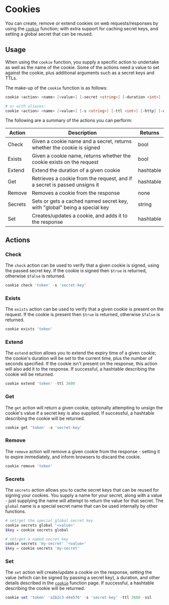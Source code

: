 # Cookies

You can create, remove or extend cookies on web requests/responses by using the [`cookie`](../../../Functions/Responses/Cookie) function; with extra support for caching secret keys, and setting a global secret that can be reused.

## Usage

When using the `cookie` function, you supply a specific action to undertake as well as the name of the cookie. Some of the actions need a value to set against the cookie, plus additional arguments such as a secret keys and TTLs.

The make-up of the `cookie` function is as follows:

```powershell
cookie <action> <name> [<value>] [-secret <string>] [-duration <int>] [-httpOnly] [-discard] [-secure] [-globalSecret]

# or with aliases:
cookie <action> <name> [<value>] [-s <string>] [-ttl <int>] [-http] [-d] [-ssl] [-gs]
```

The following are a summary of the actions you can perform:

| Action | Description | Returns |
| ------ | ----------- | ------- |
| Check | Given a cookie name and a secret, returns whether the cookie is signed | bool |
| Exists | Given a cookie name, returns whether the cookie exists on the request | bool |
| Extend | Extend the duration of a given cookie | hashtable |
| Get | Retrieves a cookie from the request, and if a secret is passed unsigns it | hashtable |
| Remove | Removes a cookie from the response | none |
| Secrets | Sets or gets a cached named secret key, with "global" being a special key | string |
| Set | Creates/updates a cookie, and adds it to the response | hashtable |

## Actions

### Check

The `check` action can be used to verify that a given cookie is signed, using the passed secret key. If the cookie is signed then `$true` is returned, otherwise `$false` is returned.

```powershell
cookie check 'token' -s 'secret-key'
```

### Exists

The `exists` action can be used to verify that a given cookie is present on the request. If the cookie is present then `$true` is returned, otherwise `$false` is returned.

```powershell
cookie exists 'token'
```

### Extend

The `extend` action allows you to extend the expiry time of a given cookie; the cookie's duration will be set to the current time, plus the number of seconds specified. If the cookie isn't present on the response, this action will also add it to the response. If successful, a hashtable describing the cookie will be returned.

```powershell
cookie extend 'token' -ttl 3600
```

### Get

The `get` action will return a given cookie, optionally attempting to unsign the cookie's value if a secret key is also supplied. If successful, a hashtable describing the cookie will be returned.

```powershell
cookie get 'token' -s 'secret-key'
```

### Remove

The `remove` action will remove a given cookie from the response - setting it to expire immediately, and inform browsers to discard the cookie.

```powershell
cookie remove 'token'
```

### Secrets

The `secrets` action allows you to cache secret keys that can be reused for signing your cookies. You supply a name for your secret, along with a value - just supplying the name will attempt to return the value for that secret. The `global` name is a special secret name that can be used internally by other functions.

```powershell
# set/get the special global secret key
cookie secrets global '<value>'
$key = cookie secrets global

# set/get a named secret key
cookie secrets 'my-secret' '<value>'
$key = cookie secrets 'my-secret'
```

### Set

The `set` action will create/update a cookie on the response, setting the value (which can be signed by passing a secret key), a duration, and other details described in the [`cookie`](../../../Functions/Response/Cookie) function page. If successful, a hashtable describing the cookie will be returned.

```powershell
cookie set 'token' 'a1b2c3-d4e5f6' -s 'secret-key' -ttl 3600 -ssl
```